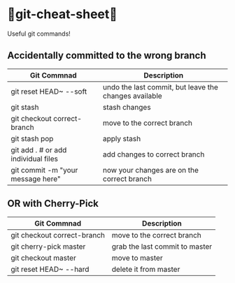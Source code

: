 # :steam_locomotive:git-cheat-sheet:steam_locomotive:
Useful git commands!

## Accidentally committed to the wrong branch

Git Commnad 	        		  	| Description
----------------------------------- | ---------------
git reset HEAD~ --soft 			  	| undo the last commit, but leave the changes available
git stash 						  	| stash changes
git checkout correct-branch 	  	| move to the correct branch
git stash pop 					  	| apply stash
git add . # or add individual files | add changes to correct branch
git commit -m "your message here" 	| now your changes are on the correct branch

## OR with Cherry-Pick

Git Commnad 	        		  		| Description
----------------------------------- 	| ---------------
git checkout correct-branch | move to the correct branch
git cherry-pick master		| grab the last commit to master
git checkout master 	  	| move to master
git reset HEAD~ --hard		| delete it from master